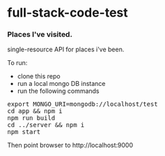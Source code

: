 # full-stack-code-test

### Places I've visited.

single-resource API for places i've been.

To run:

- clone this repo  
- run a local mongo DB instance
- run the following commands

<pre>
export MONGO_URI=mongodb://localhost/test
cd app && npm i
npm run build
cd ../server && npm i
npm start
</pre>

Then point browser to http://localhost:9000
